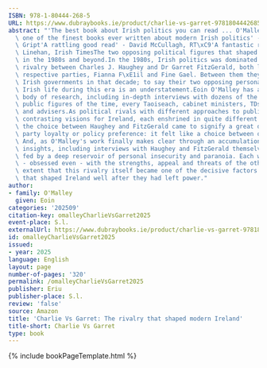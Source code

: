 ```yaml
---
ISBN: 978-1-80444-268-5
URL: https://www.dubraybooks.ie/product/charlie-vs-garret-9781804442685
abstract: "'The best book about Irish politics you can read ... O'Malley has produced\
  \ one of the finest books ever written about modern Irish politics' - William Stephens,\
  \ Gript'A rattling good read' - David McCullagh, RT\xC9'A fantastic read' - Hugh\
  \ Linehan, Irish TimesThe two opposing political figures that shaped Irish life\
  \ in the 1980s and beyond.In the 1980s, Irish politics was dominated by a fierce\
  \ rivalry between Charles J. Haughey and Dr Garret FitzGerald, both leaders of their\
  \ respective parties, Fianna F\xE1il and Fine Gael. Between them they each led all\
  \ Irish governments in that decade; to say their two opposing personalities shaped\
  \ Irish life during this era is an understatement.Eoin O'Malley has amassed an extraordinary\
  \ body of research, including in-depth interviews with dozens of the most consequential\
  \ public figures of the time, every Taoiseach, cabinet ministers, TDs, civil servants,\
  \ and advisers.As political rivals with different approaches to public life and\
  \ contrasting visions for Ireland, each enshrined in quite different personalities,\
  \ the choice between Haughey and FitzGerald came to signify a great deal more than\
  \ party loyalty or policy preference: it felt like a choice between opposing worldviews.\
  \ And, as O'Malley's work finally makes clear through an accumulation of extraordinary\
  \ insights, including interviews with Haughey and FitzGerald themselves, it was\
  \ fed by a deep reservoir of personal insecurity and paranoia. Each was deeply preoccupied\
  \ - obsessed even - with the strengths, appeal and threats of the other, to the\
  \ extent that this rivalry itself became one of the decisive factors in Irish life\
  \ that shaped Ireland well after they had left power."
author:
- family: O'Malley
  given: Eoin
categories: '202509'
citation-key: omalleyCharlieVsGarret2025
event-place: S.l.
externalUrl: https://www.dubraybooks.ie/product/charlie-vs-garret-9781804442685
id: omalleyCharlieVsGarret2025
issued:
- year: 2025
language: English
layout: page
number-of-pages: '320'
permalink: /omalleyCharlieVsGarret2025
publisher: Eriu
publisher-place: S.l.
review: 'false'
source: Amazon
title: 'Charlie Vs Garret: The rivalry that shaped modern Ireland'
title-short: Charlie Vs Garret
type: book
---
```

{% include bookPageTemplate.html %}